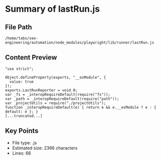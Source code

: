 # Summary of lastRun.js
  
## File Path
`/home/tabs/seo-engineering/automation/node_modules/playwright/lib/runner/lastRun.js`

## Content Preview
```
"use strict";

Object.defineProperty(exports, "__esModule", {
  value: true
});
exports.LastRunReporter = void 0;
var _fs = _interopRequireDefault(require("fs"));
var _path = _interopRequireDefault(require("path"));
var _projectUtils = require("./projectUtils");
function _interopRequireDefault(e) { return e && e.__esModule ? e : { default: e }; }
[...truncated...]
```

## Key Points
- File type: .js
- Estimated size: 2366 characters
- Lines: 66
